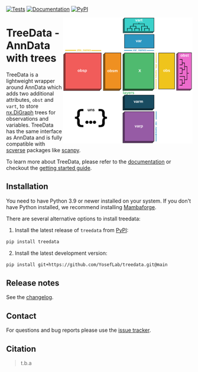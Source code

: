 [![Tests][badge-tests]][link-tests]
[![Documentation][badge-docs]][link-docs]
[![PyPI](https://img.shields.io/pypi/v/treedata.svg)](https://pypi.org/project/treedata)

[badge-tests]: https://img.shields.io/github/actions/workflow/status/YosefLab/treedata/test.yaml?branch=main
[link-tests]: https://github.com/YosefLab/treedata/actions/workflows/test.yaml
[badge-docs]: https://img.shields.io/readthedocs/treedata

<img
  src="https://raw.githubusercontent.com/YosefLab/treedata/main/docs/_static/img/treedata_schema.svg"
  class="dark-light" align="right" width="350" alt="image"
/>

# TreeData - AnnData with trees

TreeData is a lightweight wrapper around AnnData which adds two additional attributes, `obst` and `vart`, to store [nx.DiGraph] trees for observations and variables. TreeData has the same interface as AnnData and is fully compatible with [scverse] packages like [scanpy].

To learn more about TreeData, please refer to the [documentation][link-docs] or checkout the [getting started guide][link-getting-started].

## Installation

You need to have Python 3.9 or newer installed on your system. If you don't have
Python installed, we recommend installing [Mambaforge](https://github.com/conda-forge/miniforge#mambaforge).

There are several alternative options to install treedata:

1. Install the latest release of `treedata` from [PyPI](https://pypi.org/project/treedata):

```bash
pip install treedata
```

2. Install the latest development version:

```bash
pip install git+https://github.com/YosefLab/treedata.git@main
```

## Release notes

See the [changelog][changelog].

## Contact

For questions and bug reports please use the [issue tracker][issue-tracker].

## Citation

> t.b.a

[scverse]: https://scverse.org/
[scanpy]: https://scanpy.readthedocs.io/
[nx.DiGraph]: https://networkx.org/documentation/stable/reference/classes/digraph.html
[scverse-discourse]: https://discourse.scverse.org/
[issue-tracker]: https://github.com/YosefLab/treedata/issues
[changelog]: https://treedata.readthedocs.io/latest/changelog.html
[link-docs]: https://treedata.readthedocs.io
[link-getting-started]: https://treedata.readthedocs.io/en/latest/notebooks/getting-started.html
[link-api]: https://treedata.readthedocs.io/latest/api.html
